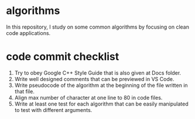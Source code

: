 # algorithms
In this repository, I study on some common algorithms by focusing on clean code applications.

# code commit checklist
1. Try to obey Google C++ Style Guide that is also given at Docs folder.
2. Write well designed comments that can be previewed in VS Code.
3. Write pseudocode of the algorithm at the beginning of the file written in that file.
4. Align max number of character at one line to 80 in code files.
5. Write at least one test for each algorithm that can be easily manipulated to test with different arguments.